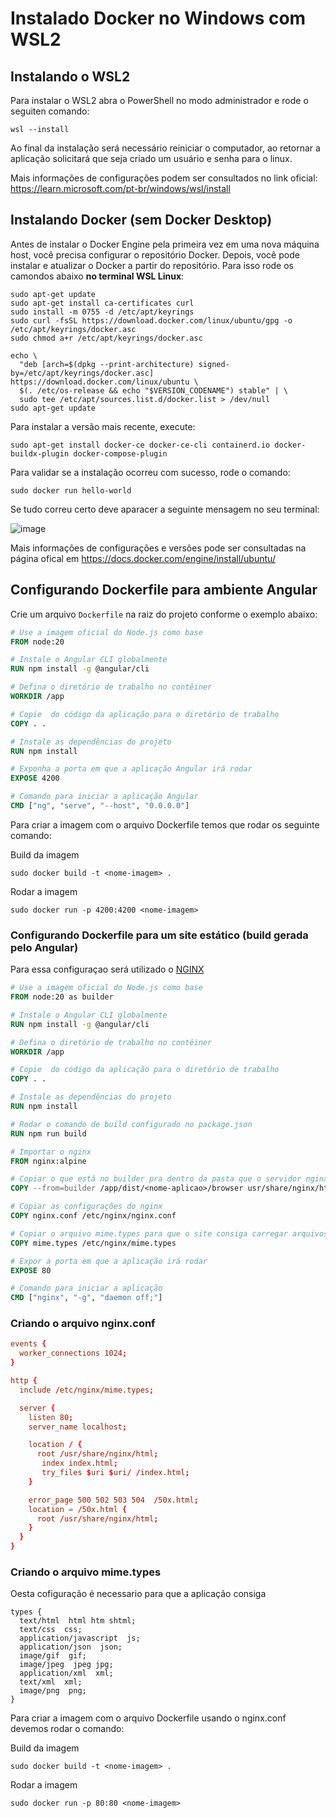 # Instalado Docker no Windows com WSL2

## Instalando o WSL2

Para instalar o WSL2 abra o PowerShell no modo administrador e rode o seguiten comando:

```console
wsl --install
```

Ao final da instalação será necessário reiniciar o computador, ao retornar a aplicação solicitará que seja criado um usuário e senha para o linux.

Mais informações de configurações podem ser consultados no link oficial: https://learn.microsoft.com/pt-br/windows/wsl/install

## Instalando Docker (sem Docker Desktop)

Antes de instalar o Docker Engine pela primeira vez em uma nova máquina host, você precisa configurar o repositório Docker. Depois, você pode instalar e atualizar o Docker a partir do repositório. Para isso rode os camondos abaixo **no terminal WSL Linux**:

```console
sudo apt-get update
sudo apt-get install ca-certificates curl
sudo install -m 0755 -d /etc/apt/keyrings
sudo curl -fsSL https://download.docker.com/linux/ubuntu/gpg -o /etc/apt/keyrings/docker.asc
sudo chmod a+r /etc/apt/keyrings/docker.asc

echo \
  "deb [arch=$(dpkg --print-architecture) signed-by=/etc/apt/keyrings/docker.asc] https://download.docker.com/linux/ubuntu \
  $(. /etc/os-release && echo "$VERSION_CODENAME") stable" | \
  sudo tee /etc/apt/sources.list.d/docker.list > /dev/null
sudo apt-get update

```

Para instalar a versão mais recente, execute:

```console
sudo apt-get install docker-ce docker-ce-cli containerd.io docker-buildx-plugin docker-compose-plugin
```

Para validar se a instalação ocorreu com sucesso, rode o comando:

```console
sudo docker run hello-world
```

Se tudo correu certo deve aparacer a seguinte mensagem no seu terminal:

![image](https://github.com/gustavolarsen/configucao-docker-wsl2/assets/55494775/ef28facb-4624-4f41-a338-ff21fb6a99f9)

Mais informações de configurações e versões pode ser consultadas na página ofical em https://docs.docker.com/engine/install/ubuntu/

## Configurando **Dockerfile** para ambiente Angular

Crie um arquivo `Dockerfile` na raiz do projeto conforme o exemplo abaixo:

```dockerfile
# Use a imagem oficial do Node.js como base
FROM node:20

# Instale o Angular CLI globalmente
RUN npm install -g @angular/cli

# Defina o diretório de trabalho no contêiner
WORKDIR /app

# Copie  do código da aplicação para o diretório de trabalho
COPY . .

# Instale as dependências do projeto
RUN npm install

# Exponha a porta em que a aplicação Angular irá rodar
EXPOSE 4200

# Comando para iniciar a aplicação Angular
CMD ["ng", "serve", "--host", "0.0.0.0"]
```

Para criar a imagem com o arquivo Dockerfile temos que rodar os seguinte comando:

Build da imagem
```console
sudo docker build -t <nome-imagem> .
```
Rodar a imagem
```console
sudo docker run -p 4200:4200 <nome-imagem>
```

### Configurando **Dockerfile** para um site estático (build gerada pelo Angular)

Para essa configuraçao será utilizado o [NGINX](https://nginx.org/en/)

```dockerfile
# Use a imagem oficial do Node.js como base
FROM node:20 as builder

# Instale o Angular CLI globalmente
RUN npm install -g @angular/cli

# Defina o diretório de trabalho no contêiner
WORKDIR /app

# Copie  do código da aplicação para o diretório de trabalho
COPY . .

# Instale as dependências do projeto
RUN npm install

# Rodar o comando de build configurado no package.json
RUN npm run build

# Importar o nginx
FROM nginx:alpine

# Copiar o que está no builder pra dentro da pasta que o servidor nginx vai buscar os arquivos estáticos 
COPY --from=builder /app/dist/<nome-aplicao>/browser usr/share/nginx/html

# Copiar as configurações do nginx
COPY nginx.conf /etc/nginx/nginx.conf

# Copiar o arquivo mime.types para que o site consiga carregar arquivos JS
COPY mime.types /etc/nginx/mime.types

# Expor a porta em que a aplicação irá rodar
EXPOSE 80

# Comando para iniciar a aplicação
CMD ["nginx", "-g", "daemon off;"]
```

### Criando o arquivo nginx.conf

```conf
events {
  worker_connections 1024;
}

http {
  include /etc/nginx/mime.types;

  server {
    listen 80;
    server_name localhost;

    location / {
      root /usr/share/nginx/html;
       index index.html;
       try_files $uri $uri/ /index.html;
    }

    error_page 500 502 503 504  /50x.html;
    location = /50x.html {
      root /usr/share/nginx/html;
    }
  }
}
```
### Criando o arquivo mime.types

Oesta cofiguração é necessario para que a aplicação consiga 

```types
types {
  text/html  html htm shtml;
  text/css  css;
  application/javascript  js;
  application/json  json;
  image/gif  gif;
  image/jpeg  jpeg jpg;
  application/xml  xml;
  text/xml  xml;
  image/png  png;
}
```

Para criar a imagem com o arquivo Dockerfile usando o nginx.conf devemos rodar o comando:

Build da imagem
```console
sudo docker build -t <nome-imagem> .
```
Rodar a imagem
```console
sudo docker run -p 80:80 <nome-imagem>
```
